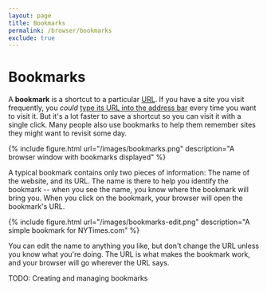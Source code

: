 ```yaml
---
layout: page
title: Bookmarks
permalink: /browser/bookmarks
exclude: true
---
```


# Bookmarks

A **bookmark** is a shortcut to a particular [URL](/how-the-internet-works/urls). If you have a site you visit frequently, you _could_ [type its URL into the address bar](/browser/address-bar) every time you want to visit it. But it's a lot faster to save a shortcut so you can visit it with a single click. Many people also use bookmarks to help them remember sites they might want to revisit some day.

{% include figure.html url="/images/bookmarks.png" description="A browser window with bookmarks displayed" %}

A typical bookmark contains only two pieces of information: The name of the website, and its URL. The name is there to help you identify the bookmark -- when you see the name, you know where the bookmark will bring you. When you click on the bookmark, your browser will open the bookmark's URL.

{% include figure.html url="/images/bookmarks-edit.png" description="A simple bookmark for NYTimes.com" %}

You can edit the name to anything you like, but don't change the URL unless you know what you're doing. The URL is what makes the bookmark work, and your browser will go wherever the URL says.

TODO: Creating and managing bookmarks